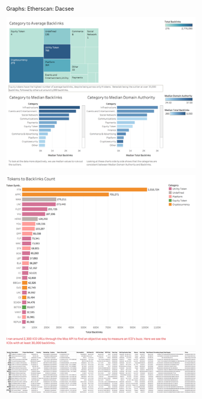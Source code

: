 
Graphs:
Etherscan:
Dacsee


![alt text](https://github.com/elyselam/crypto_projects/blob/master/ICO%20Analysis/Categories%20to%20links_count.png)



![alt text](https://github.com/elyselam/crypto_projects/blob/master/ICO%20Analysis/Token's_Buzz.png)




![alt text](https://github.com/elyselam/crypto_projects/blob/master/Network%20Analysis/etherscan_scrape.png)
